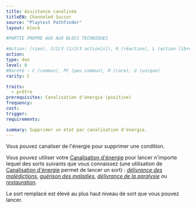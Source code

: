 ```yaml
---
title: Assistance canalisée
titleEN: Channeled Succor
source: "Playtest Pathfinder"
layout: block

#PARTIE PROPRE AUX AUX BLOCS TECHNIQUES

#Action: (rien), 1/2/3 (1/2/3 action[s]), R (réaction), L (action libre)
action: 
type: don
level: 8
#Rareté : C (commun), PC (peu commun), R (rare), U (unique)
rarity: C

traits:
  - prêtre
prerequisites: Canalisation d'énergie (positive)
frequency: 
cost: 
trigger: 
requirements:

summary: Supprimer un état par canalisation d'énergie.
---
```


Vous pouvez canaliser de l'énergie pour supprimer une condition.

Vous pouvez utiliser votre [Canalisation d'énergie](/classes/prêtre.html#canalisation-dénergie) pour lancer n'importe lequel des sorts suivants que vous connaissez (une utilisation de [Canalisation d'énergie](/classes/prêtre.html#canalisation-dénergie) permet de lancer un sort) : [*délivrance des malédictions*](/sorts/délivrance-des-malédictions.html), [*guérison des maladies*](/sorts/guérison-des-maladies.html), [*délivrance de la paralysie*](/sorts/délivrance-de-la-paralysie.html) ou [*restauration*](/sorts/restauration.html).

Le sort remplacé est élevé au plus haut niveau de sort que vous pouvez lancer.

